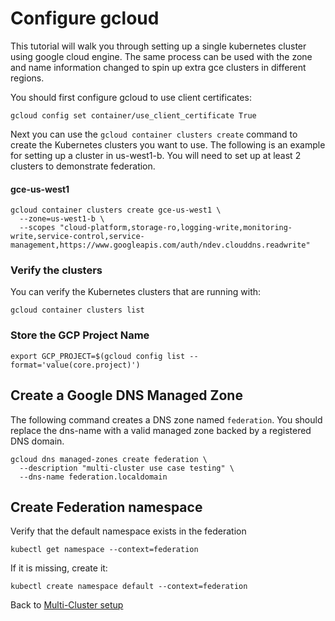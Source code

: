 # Configure gcloud 

This tutorial will walk you through setting up a single kubernetes cluster using google cloud engine.
The same process can be used with the zone and name information changed to spin up extra gce clusters in different regions.

You should first configure gcloud to use client certificates:

```gcloud config set container/use_client_certificate True```

Next you can use the `gcloud container clusters create` command to create the Kubernetes clusters you want to use. The following is an example for setting up a cluster in us-west1-b. You will need to set up at least 2 clusters to demonstrate federation.

#### gce-us-west1

```
gcloud container clusters create gce-us-west1 \
  --zone=us-west1-b \
  --scopes "cloud-platform,storage-ro,logging-write,monitoring-write,service-control,service-management,https://www.googleapis.com/auth/ndev.clouddns.readwrite"
```

### Verify the clusters

You can verify the Kubernetes clusters that are running with:

```
gcloud container clusters list
```

### Store the GCP Project Name

```
export GCP_PROJECT=$(gcloud config list --format='value(core.project)')
```

## Create a Google DNS Managed Zone

The following command creates a DNS zone named `federation`. You should replace the dns-name with a valid managed zone backed by a registered DNS domain.

```
gcloud dns managed-zones create federation \
  --description "multi-cluster use case testing" \
  --dns-name federation.localdomain
```

## Create Federation namespace

Verify that the default namespace exists in the federation

```
kubectl get namespace --context=federation
```

If it is missing, create it:
```
kubectl create namespace default --context=federation
```
Back to [Multi-Cluster setup](../README.md#download-install-and-configure-kubectl-and-kubefed)
